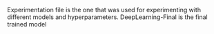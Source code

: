 Experimentation file is the one that was used for experimenting with different models and hyperparameters.
DeepLearning-Final is the final trained model
